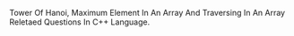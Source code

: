 Tower Of Hanoi, Maximum Element In An Array And Traversing In An Array Reletaed Questions In C++ Language. 
